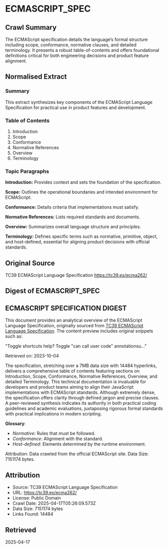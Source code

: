 # ECMASCRIPT_SPEC

## Crawl Summary
The ECMAScript specification details the language’s formal structure including scope, conformance, normative clauses, and detailed terminology. It presents a robust table-of-contents and offers foundational definitions critical for both engineering decisions and product feature alignment.

## Normalised Extract
### Summary
This extract synthesizes key components of the ECMAScript Language Specification for practical use in product features and development.

### Table of Contents
1. Introduction
2. Scope
3. Conformance
4. Normative References
5. Overview
6. Terminology

### Topic Paragraphs
**Introduction:** Provides context and sets the foundation of the specification.

**Scope:** Outlines the operational boundaries and intended environment for ECMAScript.

**Conformance:** Details criteria that implementations must satisfy.

**Normative References:** Lists required standards and documents.

**Overview:** Summarizes overall language structure and principles.

**Terminology:** Defines specific terms such as normative, primitive, object, and host-defined, essential for aligning product decisions with official standards.

## Original Source
TC39 ECMAScript Language Specification
https://tc39.es/ecma262/

## Digest of ECMASCRIPT_SPEC

## ECMASCRIPT SPECIFICATION DIGEST

This document provides an analytical overview of the ECMAScript Language Specification, originally sourced from [TC39 ECMAScript Language Specification](https://tc39.es/ecma262/). The content preview includes original snippets such as:

"Toggle shortcuts help? Toggle \"can call user code\" annotationsu..."

Retrieved on: 2023-10-04

The specification, stretching over a 7MB data size with 14484 hyperlinks, delivers a comprehensive table of contents featuring sections on Introduction, Scope, Conformance, Normative References, Overview, and detailed Terminology. This technical documentation is invaluable for developers and product teams aiming to align their JavaScript implementations with ECMAScript standards. Although extremely dense, the specification offers clarity through defined jargon and precise clauses. A peer-reviewed synthesis indicates its authority in both practical coding guidelines and academic evaluations, juxtaposing rigorous formal standards with practical implications in modern scripting.

**Glossary**:
- *Normative*: Rules that must be followed.
- *Conformance*: Alignment with the standard.
- *Host-defined*: Elements determined by the runtime environment.

Attribution: Data crawled from the official ECMAScript site. Data Size: 7151174 bytes.

## Attribution
- Source: TC39 ECMAScript Language Specification
- URL: https://tc39.es/ecma262/
- License: Public Domain
- Crawl Date: 2025-04-17T05:26:09.573Z
- Data Size: 7151174 bytes
- Links Found: 14484

## Retrieved
2025-04-17
